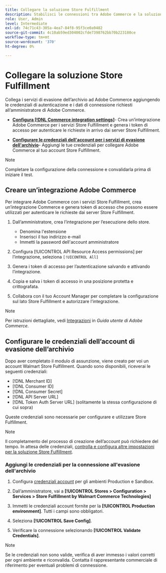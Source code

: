 ```yaml
---
title: Collegare la soluzione Store Fulfillment
description: Stabilisci le connessioni tra Adobe Commerce e la soluzione Store Fulfillment creando e autorizzando un'integrazione Adobe Commerce e aggiungendo le credenziali dell'account Store Fulfillment alla configurazione del servizio Adobe Commerce.
role: User, Admin
level: Intermediate
exl-id: 74c71c43-305a-4ea7-84f8-95f3ce0a9482
source-git-commit: 4c10ab59ed304002cfde7398762bb70b223180ce
workflow-type: tm+mt
source-wordcount: '370'
ht-degree: 0%

---
```


# Collegare la soluzione Store Fulfillment

Collega i servizi di evasione dell’archivio ad Adobe Commerce aggiungendo le credenziali di autenticazione e i dati di connessione richiesti all’amministratore di Adobe Commerce.

- **[Configura [!DNL Commerce integration settings]](#create-the-commerce-integration)**- Crea un’integrazione Adobe Commerce per i servizi Store Fulfillment e genera i token di accesso per autenticare le richieste in arrivo dai server Store Fulfillment.

- **[Configurare le credenziali dell&#39;account per i servizi di evasione dell&#39;archivio](#configure-store-fulfillment-account-credentials)**- Aggiungi le tue credenziali per collegare Adobe Commerce al tuo account Store Fulfillment.

>[!NOTE]
>
>Completare la configurazione della connessione e convalidarla prima di iniziare il test.

## Creare un’integrazione Adobe Commerce

Per integrare Adobe Commerce con i servizi Store Fulfillment, crea un’integrazione Commerce e genera token di accesso che possono essere utilizzati per autenticare le richieste dai server Store Fulfillment.

1. Dall’amministratore, crea l’integrazione per l’esecuzione dello store.

   - Denomina l&#39;estensione
   - Inserisci il tuo indirizzo e-mail
   - Immetti la password dell&#39;account amministratore

1. Configura [!UICONTROL API Resource Access permissions] per l’integrazione, seleziona `[!UICONTROL All]`

1. Genera i token di accesso per l’autenticazione salvando e attivando l’integrazione.

1. Copia e salva i token di accesso in una posizione protetta e crittografata.

1. Collabora con il tuo Account Manager per completare la configurazione sul lato Store Fulfillment e autorizzare l&#39;integrazione.


>[!NOTE]
>
>Per istruzioni dettagliate, vedi [Integrazioni](https://docs.magento.com/user-guide/system/integrations.html) in _Guida utente di Adobe Commerce_.

## Configurare le credenziali dell’account di evasione dell’archivio

Dopo aver completato il modulo di assunzione, viene creato per voi un account Walmart Store Fulfillment. Quando sono disponibili, riceverai le seguenti credenziali:

- [!DNL Merchant ID]
- [!DNL Consumer ID]
- [!DNL Consumer Secret]
- [!DNL API Server URL]
- [!DNL Token Auth Server URL] (solitamente la stessa configurazione di cui sopra)

Queste credenziali sono necessarie per configurare e utilizzare Store Fulfillment.

>[!NOTE]
>
>Il completamento del processo di creazione dell’account può richiedere del tempo. In attesa delle credenziali, [controlla e configura altre impostazioni per la soluzione Store Fulfillment](service-config-settings-overview.md).

### Aggiungi le credenziali per la connessione all&#39;evasione dell&#39;archivio

1. Configura [credenziali account](enable-general.md) per gli ambienti Production e Sandbox.

1. Dall’amministratore, vai a **[!UICONTROL Stores > Configuration > Services > Store Fulfillment by Walmart Commerce Technologies]**

1. Immetti le credenziali account fornite per la **[!UICONTROL Production environment]**. Tutti i campi sono obbligatori.

1. Seleziona **[!UICONTROL Save Config]**.

1. Verificare la connessione selezionando **[!UICONTROL Validate Credentials]**.

>[!NOTE]
>
>Se le credenziali non sono valide, verifica di aver immesso i valori corretti per ogni ambiente e riconvalida. Contatta il rappresentante commerciale di riferimento per eventuali problemi di connessione.

